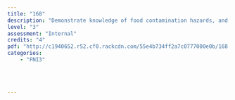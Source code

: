 ```yaml
---
title: "168"
description: "Demonstrate knowledge of food contamination hazards, and control methods used in a food business"
level: "3"
assessment: "Internal"
credits: "4"
pdf: "http://c1940652.r52.cf0.rackcdn.com/55e4b734ff2a7c0777000e0b/168.pdf"
categories:
    - "FNI3"
    
    
    
    
---
```

